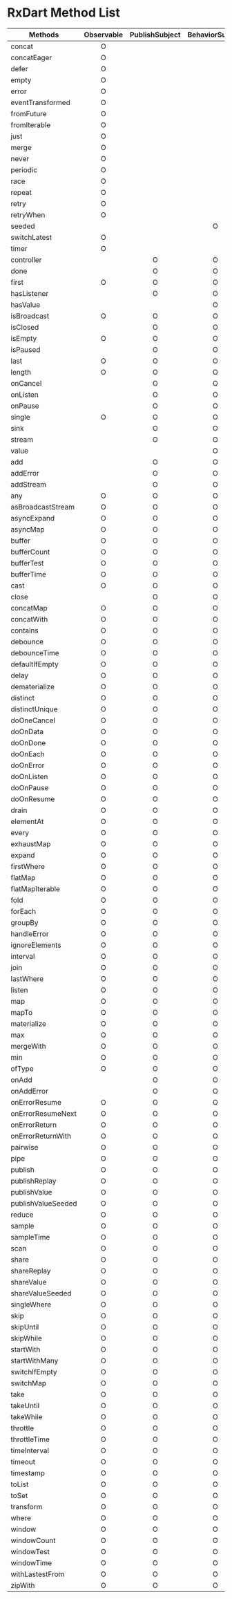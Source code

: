 # RxDart Method List

| Methods            | Observable | PublishSubject | BehaviorSubject | ReplaySubject |
| ------------------ | :--------: | :------------: | :-------------: | :-----------: |
| concat             |     O      |                |                 |               |
| concatEager        |     O      |                |                 |               |
| defer              |     O      |                |                 |               |
| empty              |     O      |                |                 |               |
| error              |     O      |                |                 |               |
| eventTransformed   |     O      |                |                 |               |
| fromFuture         |     O      |                |                 |               |
| fromIterable       |     O      |                |                 |               |
| just               |     O      |                |                 |               |
| merge              |     O      |                |                 |               |
| never              |     O      |                |                 |               |
| periodic           |     O      |                |                 |               |
| race               |     O      |                |                 |               |
| repeat             |     O      |                |                 |               |
| retry              |     O      |                |                 |               |
| retryWhen          |     O      |                |                 |               |
| seeded             |            |                |        O        |               |
| switchLatest       |     O      |                |                 |               |
| timer              |     O      |                |                 |               |
| controller         |            |       O        |        O        |       O       |
| done               |            |       O        |        O        |       O       |
| first              |     O      |       O        |        O        |       O       |
| hasListener        |            |       O        |        O        |       O       |
| hasValue           |            |                |        O        |               |
| isBroadcast        |     O      |       O        |        O        |       O       |
| isClosed           |            |       O        |        O        |       O       |
| isEmpty            |     O      |       O        |        O        |       O       |
| isPaused           |            |       O        |        O        |       O       |
| last               |     O      |       O        |        O        |       O       |
| length             |     O      |       O        |        O        |       O       |
| onCancel           |            |       O        |        O        |       O       |
| onListen           |            |       O        |        O        |       O       |
| onPause            |            |       O        |        O        |       O       |
| single             |     O      |       O        |        O        |       O       |
| sink               |            |       O        |        O        |       O       |
| stream             |            |       O        |        O        |       O       |
| value              |            |                |        O        |       O       |
| add                |            |       O        |        O        |       O       |
| addError           |            |       O        |        O        |       O       |
| addStream          |            |       O        |        O        |       O       |
| any                |     O      |       O        |        O        |       O       |
| asBroadcastStream  |     O      |       O        |        O        |       O       |
| asyncExpand        |     O      |       O        |        O        |       O       |
| asyncMap           |     O      |       O        |        O        |       O       |
| buffer             |     O      |       O        |        O        |       O       |
| bufferCount        |     O      |       O        |        O        |       O       |
| bufferTest         |     O      |       O        |        O        |       O       |
| bufferTime         |     O      |       O        |        O        |       O       |
| cast               |     O      |       O        |        O        |       O       |
| close              |            |       O        |        O        |       O       |
| concatMap          |     O      |       O        |        O        |       O       |
| concatWith         |     O      |       O        |        O        |       O       |
| contains           |     O      |       O        |        O        |       O       |
| debounce           |     O      |       O        |        O        |       O       |
| debounceTime       |     O      |       O        |        O        |       O       |
| defaultIfEmpty     |     O      |       O        |        O        |       O       |
| delay              |     O      |       O        |        O        |       O       |
| dematerialize      |     O      |       O        |        O        |       O       |
| distinct           |     O      |       O        |        O        |       O       |
| distinctUnique     |     O      |       O        |        O        |       O       |
| doOneCancel        |     O      |       O        |        O        |       O       |
| doOnData           |     O      |       O        |        O        |       O       |
| doOnDone           |     O      |       O        |        O        |       O       |
| doOnEach           |     O      |       O        |        O        |       O       |
| doOnError          |     O      |       O        |        O        |       O       |
| doOnListen         |     O      |       O        |        O        |       O       |
| doOnPause          |     O      |       O        |        O        |       O       |
| doOnResume         |     O      |       O        |        O        |       O       |
| drain              |     O      |       O        |        O        |       O       |
| elementAt          |     O      |       O        |        O        |       O       |
| every              |     O      |       O        |        O        |       O       |
| exhaustMap         |     O      |       O        |        O        |       O       |
| expand             |     O      |       O        |        O        |       O       |
| firstWhere         |     O      |       O        |        O        |       O       |
| flatMap            |     O      |       O        |        O        |       O       |
| flatMapIterable    |     O      |       O        |        O        |       O       |
| fold               |     O      |       O        |        O        |       O       |
| forEach            |     O      |       O        |        O        |       O       |
| groupBy            |     O      |       O        |        O        |       O       |
| handleError        |     O      |       O        |        O        |       O       |
| ignoreElements     |     O      |       O        |        O        |       O       |
| interval           |     O      |       O        |        O        |       O       |
| join               |     O      |       O        |        O        |       O       |
| lastWhere          |     O      |       O        |        O        |       O       |
| listen             |     O      |       O        |        O        |       O       |
| map                |     O      |       O        |        O        |       O       |
| mapTo              |     O      |       O        |        O        |       O       |
| materialize        |     O      |       O        |        O        |       O       |
| max                |     O      |       O        |        O        |       O       |
| mergeWith          |     O      |       O        |        O        |       O       |
| min                |     O      |       O        |        O        |       O       |
| ofType             |     O      |       O        |        O        |       O       |
| onAdd              |            |       O        |        O        |       O       |
| onAddError         |            |       O        |        O        |       O       |
| onErrorResume      |     O      |       O        |        O        |       O       |
| onErrorResumeNext  |     O      |       O        |        O        |       O       |
| onErrorReturn      |     O      |       O        |        O        |       O       |
| onErrorReturnWith  |     O      |       O        |        O        |       O       |
| pairwise           |     O      |       O        |        O        |       O       |
| pipe               |     O      |       O        |        O        |       O       |
| publish            |     O      |       O        |        O        |       O       |
| publishReplay      |     O      |       O        |        O        |       O       |
| publishValue       |     O      |       O        |        O        |       O       |
| publishValueSeeded |     O      |       O        |        O        |       O       |
| reduce             |     O      |       O        |        O        |       O       |
| sample             |     O      |       O        |        O        |       O       |
| sampleTime         |     O      |       O        |        O        |       O       |
| scan               |     O      |       O        |        O        |       O       |
| share              |     O      |       O        |        O        |       O       |
| shareReplay        |     O      |       O        |        O        |       O       |
| shareValue         |     O      |       O        |        O        |       O       |
| shareValueSeeded   |     O      |       O        |        O        |       O       |
| singleWhere        |     O      |       O        |        O        |       O       |
| skip               |     O      |       O        |        O        |       O       |
| skipUntil          |     O      |       O        |        O        |       O       |
| skipWhile          |     O      |       O        |        O        |       O       |
| startWith          |     O      |       O        |        O        |       O       |
| startWithMany      |     O      |       O        |        O        |       O       |
| switchIfEmpty      |     O      |       O        |        O        |       O       |
| switchMap          |     O      |       O        |        O        |       O       |
| take               |     O      |       O        |        O        |       O       |
| takeUntil          |     O      |       O        |        O        |       O       |
| takeWhile          |     O      |       O        |        O        | isBroadcastO  |
| throttle           |     O      |       O        |        O        |       O       |
| throttleTime       |     O      |       O        |        O        |       O       |
| timeInterval       |     O      |       O        |        O        |       O       |
| timeout            |     O      |       O        |        O        |       O       |
| timestamp          |     O      |       O        |        O        |       O       |
| toList             |     O      |       O        |        O        |       O       |
| toSet              |     O      |       O        |        O        |       O       |
| transform<S>       |     O      |       O        |        O        |       O       |
| where              |     O      |       O        |        O        |       O       |
| window             |     O      |       O        |        O        |       O       |
| windowCount        |     O      |       O        |        O        |       O       |
| windowTest         |     O      |       O        |        O        |       O       |
| windowTime         |     O      |       O        |        O        |       O       |
| withLastestFrom    |     O      |       O        |        O        |       O       |
| zipWith            |     O      |       O        |        O        |       O       |

